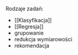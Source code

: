 Rodzaje zadań:
- [[Klasyfikacja]]
- [[Regresja]]
- grupowanie 
- redukcja wymiarowości
- rekomendacja